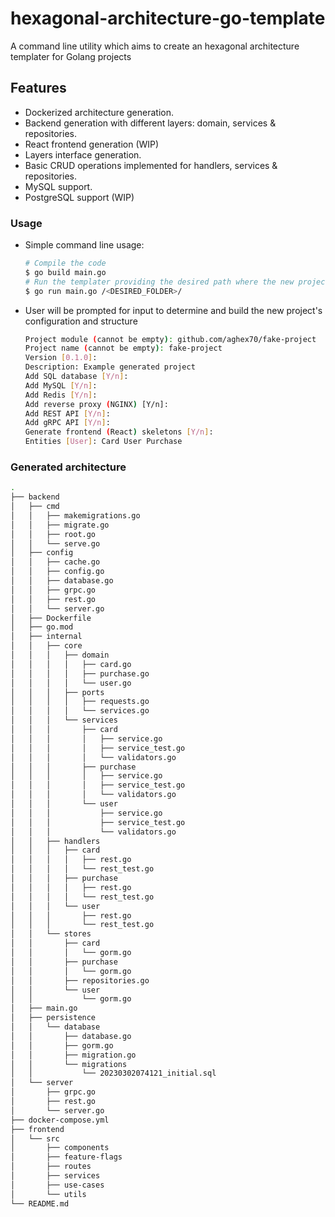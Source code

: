 # hexagonal-architecture-go-template

A command line utility which aims to create an hexagonal architecture templater for Golang projects

## Features
 - Dockerized architecture generation.
 - Backend generation with different layers: domain, services & repositories.
 - React frontend generation (WIP)
 - Layers interface generation.
 - Basic CRUD operations implemented for handlers, services & repositories.
 - MySQL support.
 - PostgreSQL support (WIP)
 
### Usage

- Simple command line usage:

  ```bash
  # Compile the code
  $ go build main.go 
  # Run the templater providing the desired path where the new project is going to be created
  $ go run main.go /<DESIRED_FOLDER>/
  ```
  
- User will be prompted for input to determine and build the new project's configuration and structure
  ```bash
  Project module (cannot be empty): github.com/aghex70/fake-project
  Project name (cannot be empty): fake-project
  Version [0.1.0]: 
  Description: Example generated project
  Add SQL database [Y/n]: 
  Add MySQL [Y/n]: 
  Add Redis [Y/n]: 
  Add reverse proxy (NGINX) [Y/n]: 
  Add REST API [Y/n]: 
  Add gRPC API [Y/n]: 
  Generate frontend (React) skeletons [Y/n]:  
  Entities [User]: Card User Purchase
  ```

### Generated architecture
 ```bash
.
├── backend
│   ├── cmd
│   │   ├── makemigrations.go
│   │   ├── migrate.go
│   │   ├── root.go
│   │   └── serve.go
│   ├── config
│   │   ├── cache.go
│   │   ├── config.go
│   │   ├── database.go
│   │   ├── grpc.go
│   │   ├── rest.go
│   │   └── server.go
│   ├── Dockerfile
│   ├── go.mod
│   ├── internal
│   │   ├── core
│   │   │   ├── domain
│   │   │   │   ├── card.go
│   │   │   │   ├── purchase.go
│   │   │   │   └── user.go
│   │   │   ├── ports
│   │   │   │   ├── requests.go
│   │   │   │   └── services.go
│   │   │   └── services
│   │   │       ├── card
│   │   │       │   ├── service.go
│   │   │       │   ├── service_test.go
│   │   │       │   └── validators.go
│   │   │       ├── purchase
│   │   │       │   ├── service.go
│   │   │       │   ├── service_test.go
│   │   │       │   └── validators.go
│   │   │       └── user
│   │   │           ├── service.go
│   │   │           ├── service_test.go
│   │   │           └── validators.go
│   │   ├── handlers
│   │   │   ├── card
│   │   │   │   ├── rest.go
│   │   │   │   └── rest_test.go
│   │   │   ├── purchase
│   │   │   │   ├── rest.go
│   │   │   │   └── rest_test.go
│   │   │   └── user
│   │   │       ├── rest.go
│   │   │       └── rest_test.go
│   │   └── stores
│   │       ├── card
│   │       │   └── gorm.go
│   │       ├── purchase
│   │       │   └── gorm.go
│   │       ├── repositories.go
│   │       └── user
│   │           └── gorm.go
│   ├── main.go
│   ├── persistence
│   │   └── database
│   │       ├── database.go
│   │       ├── gorm.go
│   │       ├── migration.go
│   │       └── migrations
│   │           └── 20230302074121_initial.sql
│   └── server
│       ├── grpc.go
│       ├── rest.go
│       └── server.go
├── docker-compose.yml
├── frontend
│   └── src
│       ├── components
│       ├── feature-flags
│       ├── routes
│       ├── services
│       ├── use-cases
│       └── utils
└── README.md
  ```
